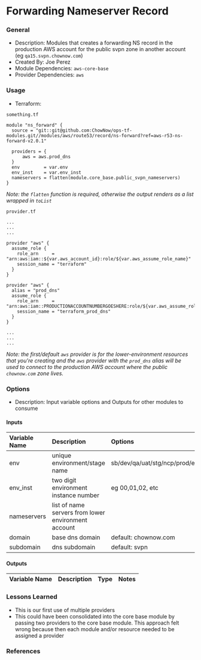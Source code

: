# Forwarding Nameserver Record

### General

* Description: Modules that creates a forwarding NS record in the production AWS account for the public svpn zone in another account (eg `qa15.svpn.chownow.com`)
* Created By: Joe Perez
* Module Dependencies: `aws-core-base`
* Provider Dependencies: `aws`

### Usage

* Terraform:

`something.tf`
```hcl
module "ns_forward" {
  source = "git::git@github.com:ChowNow/ops-tf-modules.git//modules/aws/route53/record/ns-forward?ref=aws-r53-ns-forward-v2.0.1"

  providers = {
      aws = aws.prod_dns
  }
  env         = var.env
  env_inst    = var.env_inst
  nameservers = flatten(module.core_base.public_svpn_nameservers)
}
```
_Note: the `flatten` function is required, otherwise the output renders as a list wrapped in `toList`_

`provider.tf`
```hcl
...
...
...

provider "aws" {
  assume_role {
    role_arn     = "arn:aws:iam::${var.aws_account_id}:role/${var.aws_assume_role_name}"
    session_name = "terraform"
  }
}

provider "aws" {
  alias = "prod_dns"
  assume_role {
    role_arn     = "arn:aws:iam::PRODUCTIONACCOUNTNUMBERGOESHERE:role/${var.aws_assume_role_name}"
    session_name = "terraform_prod_dns"
  }
}

...
...
...
```
_Note: the first/default `aws` provider is for the lower-environment resources that you're creating and the `aws` provider with the `prod_dns` alias will be used to connect to the production AWS account where the public `chownow.com` zone lives._


### Options

* Description: Input variable options and Outputs for other modules to consume

#### Inputs

| Variable Name | Description                                         | Options                        |  Type  | Required? | Notes |
| :------------ | :-------------------------------------------------- | :----------------------------- | :----: | :-------: | :---- |
| env           | unique environment/stage name                       | sb/dev/qa/uat/stg/ncp/prod/etc | string |    Yes    | N/A   |
| env_inst      | two digit environment instance number               | eg 00,01,02, etc               | string |    No     | N/A   |
| nameservers   | list of name servers from lower environment account |                                |  list  |    Yes    | N/A   |
| domain        | base dns domain                                     | default: chownow.com           | string |    No     | N/A   |
| subdomain     | dns subdomain                                       | default: svpn                  | string |    No     | N/A   |
#### Outputs

| Variable Name | Description | Type  | Notes |
| :------------ | :---------- | :---: | :---- |

### Lessons Learned

* This is our first use of multiple providers
* This could have been consolidated into the core base module by passing two providers to the core base module. This approach felt wrong because then each module and/or resource needed to be assigned a provider

### References
